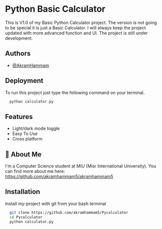 
# Python Basic Calculator

This is V1.0 of my Basic Python Calculator project. The version is not going to be special it is just a Basic Calculator.
I will always keep the project updated with more advanced function and UI. The project is still under development.


## Authors

- [@AkramHammam](https://www.github.com/akramhammam5)




## Deployment

To run this project just type the following command on your terminal.

```bash
  python calculator.py
```


## Features

- Light/dark mode toggle
- Easy To Use
- Cross platform


## 🚀 About Me
I'm a Computer Science student at MIU (Misr International University). You can find more about me here: 
https://github.com/akramhammam5/akramhammam5





## Installation

Install my-project with git from your bash terminal

```bash
  git clone https://github.com/akramhammam5/Pycalculator
  cd Pycalculator
  python calculator.py
```
    
